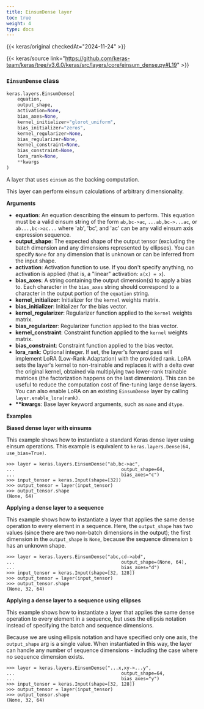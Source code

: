 ```yaml
---
title: EinsumDense layer
toc: true
weight: 4
type: docs
---
```


{{< keras/original checkedAt="2024-11-24" >}}

{{< keras/source link="https://github.com/keras-team/keras/tree/v3.6.0/keras/src/layers/core/einsum_dense.py#L19" >}}

### `EinsumDense` class

```python
keras.layers.EinsumDense(
    equation,
    output_shape,
    activation=None,
    bias_axes=None,
    kernel_initializer="glorot_uniform",
    bias_initializer="zeros",
    kernel_regularizer=None,
    bias_regularizer=None,
    kernel_constraint=None,
    bias_constraint=None,
    lora_rank=None,
    **kwargs
)
```

A layer that uses `einsum` as the backing computation.

This layer can perform einsum calculations of arbitrary dimensionality.

**Arguments**

- **equation**: An equation describing the einsum to perform. This equation must be a valid einsum string of the form `ab,bc->ac`, `...ab,bc->...ac`, or `ab...,bc->ac...` where 'ab', 'bc', and 'ac' can be any valid einsum axis expression sequence.
- **output_shape**: The expected shape of the output tensor (excluding the batch dimension and any dimensions represented by ellipses). You can specify `None` for any dimension that is unknown or can be inferred from the input shape.
- **activation**: Activation function to use. If you don't specify anything, no activation is applied (that is, a "linear" activation: `a(x) = x`).
- **bias_axes**: A string containing the output dimension(s) to apply a bias to. Each character in the `bias_axes` string should correspond to a character in the output portion of the `equation` string.
- **kernel_initializer**: Initializer for the `kernel` weights matrix.
- **bias_initializer**: Initializer for the bias vector.
- **kernel_regularizer**: Regularizer function applied to the `kernel` weights matrix.
- **bias_regularizer**: Regularizer function applied to the bias vector.
- **kernel_constraint**: Constraint function applied to the `kernel` weights matrix.
- **bias_constraint**: Constraint function applied to the bias vector.
- **lora_rank**: Optional integer. If set, the layer's forward pass will implement LoRA (Low-Rank Adaptation) with the provided rank. LoRA sets the layer's kernel to non-trainable and replaces it with a delta over the original kernel, obtained via multiplying two lower-rank trainable matrices (the factorization happens on the last dimension). This can be useful to reduce the computation cost of fine-tuning large dense layers. You can also enable LoRA on an existing `EinsumDense` layer by calling `layer.enable_lora(rank)`.
- **\*\*kwargs**: Base layer keyword arguments, such as `name` and `dtype`.

**Examples**

**Biased dense layer with einsums**

This example shows how to instantiate a standard Keras dense layer using einsum operations. This example is equivalent to `keras.layers.Dense(64, use_bias=True)`.

```console
>>> layer = keras.layers.EinsumDense("ab,bc->ac",
...                                       output_shape=64,
...                                       bias_axes="c")
>>> input_tensor = keras.Input(shape=[32])
>>> output_tensor = layer(input_tensor)
>>> output_tensor.shape
(None, 64)
```

**Applying a dense layer to a sequence**

This example shows how to instantiate a layer that applies the same dense operation to every element in a sequence. Here, the `output_shape` has two values (since there are two non-batch dimensions in the output); the first dimension in the `output_shape` is `None`, because the sequence dimension `b` has an unknown shape.

```console
>>> layer = keras.layers.EinsumDense("abc,cd->abd",
...                                       output_shape=(None, 64),
...                                       bias_axes="d")
>>> input_tensor = keras.Input(shape=[32, 128])
>>> output_tensor = layer(input_tensor)
>>> output_tensor.shape
(None, 32, 64)
```

**Applying a dense layer to a sequence using ellipses**

This example shows how to instantiate a layer that applies the same dense operation to every element in a sequence, but uses the ellipsis notation instead of specifying the batch and sequence dimensions.

Because we are using ellipsis notation and have specified only one axis, the `output_shape` arg is a single value. When instantiated in this way, the layer can handle any number of sequence dimensions - including the case where no sequence dimension exists.

```console
>>> layer = keras.layers.EinsumDense("...x,xy->...y",
...                                       output_shape=64,
...                                       bias_axes="y")
>>> input_tensor = keras.Input(shape=[32, 128])
>>> output_tensor = layer(input_tensor)
>>> output_tensor.shape
(None, 32, 64)
```
